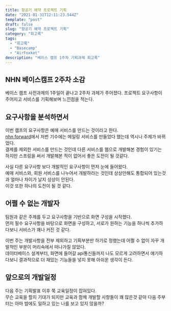 ```yaml
---
title: 항공기 예약 프로젝트 기획
date: "2021-01-31T12:11:23.544Z"
template: "post"
draft: false
slug: "항공기 예약 프로젝트 기획"
category: "회고록"
tags:
  - "회고록"
  - "Basecamp"
  - "AirFoxket"
description: "베이스 캠프 1주차 기획과제 회고록"
---
```


## **NHN 베이스캠프 2주차 소감**

베이스 캠프 사전과제의 1주일이 끝나고 2주차 과제가 주어졌다. 프로젝트 요구사항이 주어지고 서비스를 기획해보며 느낀점을 적는다.

## **요구사항을 분석하면서**

이번 캠프의 요구사항은 예매 서비스를 만드는 것이라고 한다.  
[nhn forward](https://forward.nhn.com)에서 저번 기수에는 메일링 서비스를 만들었다 했는데 역시나 주제가 바뀌었다.  
결제를 제외한 서비스를 만드는 것인데 다른 서비스를 웹으로 개발해본 경험이 있기는 하지만 스프링을 써서 개발해본 적이 없어서 좋은 도전이 될 것같다.  

사실 다른 요구사항 보다 개발적인 요구사항이 먼저 눈에 들어왔다.  
예매 서비스와, 회원 서비스를 나누어서 개발하라는 것인데 상상만해도 통합되어 있는것과 얼마나 차이가 날지 상상이 안된다.  
이것 또한 하나의 도전이 될 것 같다.  

## **어쩔 수 없는 개발자**

팀원과 같은 주제를 두고 요구사항을 기반으로 화면 구성을 시작했다.  
먼저 필수 요구사항을 바탕으로 화면을 구성하고, 서로가 원하는 기능을 하나씩 추가하다보니 서비스가 꽤나 커진 것 같다.  

이번 주는 개발사항을 전부 제외하고 기획부분만 하기로 정했는데 어쩔 수 없이 자꾸 개발적인 부분이 머리속에서 떠나가질 않았다.  
데이터베이스 설계부터, 화면에 들어갈 api통신들까지 나도 모르게 고려하면서 얘기하다보니 결과적으로 더 재밌는 기능들을 넣지 못해 아쉬운 생각이 든다.  

## **앞으로의 개발일정**

다음 주는 기획발표 이후 쭉 교육일정이 잡혀있다.  
무슨 교육을 할지 기대가 되지만 교육과 함께 개발할 사항들이 꽤 많은것 같아 다음 주부터는 아마 밤에도 일하고 있는 나를 보고 있지 않을까?  